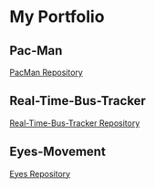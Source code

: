 # My Portfolio

## Pac-Man
<a href ="https://github.com/khrystynadatsko/testportfolio.io/tree/main/PacMan">PacMan Repository</a>


## Real-Time-Bus-Tracker
<a href="https://github.com/khrystynadatsko/testportfolio.io/tree/main/Bus%20Tracker"> Real-Time-Bus-Tracker Repository</a>


## Eyes-Movement
<a href="https://github.com/khrystynadatsko/testportfolio.io/tree/main/Eye%20Ball%20Movement"> Eyes Repository</a>
 
